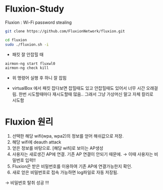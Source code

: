 # Fluxion-Study
Fluxion : Wi-Fi password stealing



```bash
git clone https://github.com/FluxionNetwork/fluxion.git
```

```bash
cd fluxion
sudo ./fluxion.sh -i
```

- 패킷 잘 안잡힐 때
```bash
airmon-ng start fluxwl0
airmon-ng check kill
```
- 위 명령어 실행 후 하니 잘 잡힘

- virtualBox 에서 패킷 잡다보면 잡힐때도 있고 안잡힐때도 있어서 너무 시간 오래걸림. 한번 시도할때마다 재시도할때 많음.. 그래서 그냥 가상머신 말고 자체 칼리로 시도함

# Fluxion 원리

1. 선택한 해당 wifi(wpa, wpa2)의 정보를 얻어 해쉬값으로 저장.
2. 해당 wifi에 deauth attack
3. 얻은 정보를 바탕으로. [해당 wifi]로 보이는 AP생성
4. 사용자는 새로생긴 AP에 연결. 기존 AP 연결이 안되기 때문에. → 이때 사용자는 비밀번호 입력!!
5. Fluxion은 받은 비밀번호를 이용하여 기존 AP에 연결가능한지 확인.
6. 새로 얻은 비밀번호로 접속 가능하면 log파일로 자동 저장됨.  

→ 비밀번호 탈취 성공 !!!
